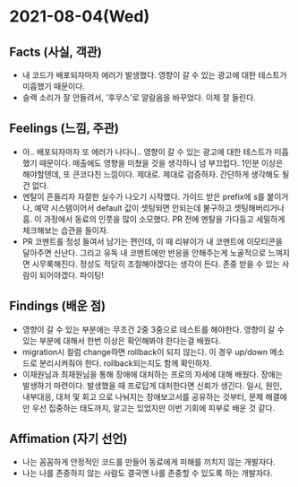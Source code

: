 # 2021-08-04\(Wed\)

## Facts \(사실, 객관\)

* 내 코드가 배포되자마자 에러가 발생했다. 영향이 갈 수 있는 광고에 대한 테스트가 미흡했기 때문이다.
* 슬랙 소리가 잘 안들려서, '후무스'로 알람음을 바꾸었다. 이제 잘 들린다.

## Feelings \(느낌, 주관\)

* 아.. 배포되자마자 또 에러가 나다니.. 영향이 갈 수 있는 광고에 대한 테스트가 미흡했기 때문이다. 매출에도 영향을 미쳤을 것을 생각하니 넘 부끄럽다. 1인분 이상은 해야할텐데, 또 큰코다친 느낌이다. 제대로. 제대로 검증하자. 간단하게 생각해도 될건 없다.
* 멘탈이 흔들리자 자잘한 실수가 나오기 시작했다. 가이드 받은 prefix에 s를 붙이거나, 예약 시스템이어서 default 값이 셋팅되면 안되는데 불구하고 셋팅해버리거나 흠. 이 과정에서 동료의 인풋을 많이 소모했다. PR 전에 멘탈을 가다듬고 세밀하게 체크해보는 습관을 들이자.
* PR 코멘트를 정성 들여서 남기는 편인데, 이 때 리뷰이가 내 코멘트에 이모티콘을 달아주면 신난다. 그리고 유독 내 코멘트에만 반응을 안해주는게 노골적으로 느껴지면 시무룩해진다. 정성도 적당히 조절해야겠다는 생각이 든다. 존중 받을 수 있는 사람이 되어야겠다. 파이팅!

## Findings \(배운 점\)

* 영향이 갈 수 있는 부분에는 무조건 2중 3중으로 테스트를 해야한다. 영향이 갈 수 있는 부분에 대해서 한번 이상은 확인해봐야 한다는걸 배웠다.
* migration시 컬럼 change하면 rollback이 되지 않는다. 이 경우 up/down 메소드로 분리시켜줘야 한다. rollback되는지도 함께 확인하자.
* 이재원님과 최재원님을 통해 장애에 대처하는 프로의 자세에 대해 배웠다. 장애는 발생하기 마련이다. 발생했을 때 프로답게 대처한다면 신뢰가 생긴다. 일시, 원인, 내부대응, 대처 및 회고 으로 나눠지는 장애보고서를 공유하는 것부터, 문제 해결에만 우선 집중하는 태도까지, 알고는 있었지만 이번 기회에 피부로 배운 것 같다.

## Affimation \(자기 선언\)

* 나는 꼼꼼하게 안정적인 코드를 만들어 동료에게 피해를 끼치지 않는 개발자다.
* 나는 나를 존중하지 않는 사람도 결국엔 나를 존중할 수 있도록 하는 개발자다.

